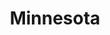 ---
title: Minnesota
slug: minnesota
updated-on: '2024-05-30T13:52:36.906Z'
created-on: '2024-05-30T13:37:21.697Z'
published-on: '2024-05-30T13:54:32.469Z'
f_city-state:
- cms/city/saint-paul-mn.md
- cms/city/minnetonka-mn.md
- cms/city/hopkins-mn.md
- cms/city/cambridge-mn.md
- cms/city/rochester-mn.md
- cms/city/tower-mn.md
- cms/city/saint-cloud-mn.md
- cms/city/duluth-mn.md
- cms/city/marshall-mn.md
- cms/city/moorhead-mn.md
- cms/city/burnsville-mn.md
- cms/city/madison-lake-mn.md
- cms/city/warroad-mn.md
- cms/city/cass-lake-mn.md
- cms/city/cloquet-mn.md
- cms/city/virginia-mn.md
- cms/city/hibbing-mn.md
- cms/city/grand-rapids-mn.md
- cms/city/savage-mn.md
- cms/city/brainerd-mn.md
- cms/city/bemidji-mn.md
- cms/city/newport-mn.md
- cms/city/little-falls-mn.md
- cms/city/alexandria-mn.md
- cms/city/redwood-falls-mn.md
- cms/city/roseau-mn.md
- cms/city/eden-prairie-mn.md
- cms/city/chanhassen-mn.md
- cms/city/lakeville-mn.md
- cms/city/shakopee-mn.md
- cms/city/anoka-mn.md
- cms/city/hope-mn.md
- cms/city/onamia-mn.md
- cms/city/prior-lake-mn.md
- cms/city/northfield-mn.md
- cms/city/dilworth-mn.md
- cms/city/glyndon-mn.md
- cms/city/mankato-mn.md
- cms/city/park-rapids-mn.md
- cms/city/detroit-lakes-mn.md
- cms/city/willmar-mn.md
- cms/city/center-mn.md
- cms/city/saint-james-mn.md
- cms/city/hastings-mn.md
- cms/city/grove-mn.md
- cms/city/rockford-mn.md
- cms/city/maple-plain-mn.md
- cms/city/elk-river-mn.md
- cms/city/monticello-mn.md
- cms/city/rosemount-mn.md
- cms/city/columbia-hts-mn.md
- cms/city/stillwater-mn.md
- cms/city/osseo-mn.md
- cms/city/forest-lake-mn.md
- cms/city/excelsior-mn.md
- cms/city/waite-park-mn.md
- cms/city/blue-earth-mn.md
- cms/city/champlin-mn.md
f_locations:
- cms/payday-loans/.md
layout: '[state].html'
tags: state
---